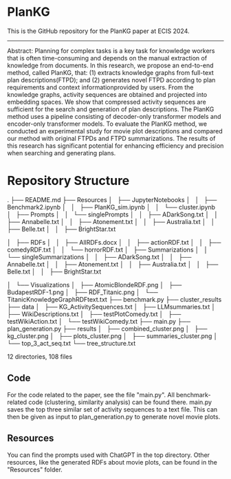 # PlanKG

This is the GitHub repository for the PlanKG paper at ECIS 2024.

---

Abstract: 
Planning for complex tasks is a key task for knowledge workers that is often time-consuming and depends on the manual extraction of knowledge from documents. In this research, we propose an end-to-end method, called PlanKG, that: (1) extracts knowledge graphs from full-text plan descriptions(FTPD); and (2) generates novel FTPD according to plan requirements and context informationprovided by users. From the knowledge graphs, activity sequences are obtained and projected into embedding spaces. We show that compressed activity sequences are sufficient for the search and generation of plan descriptions. The PlanKG method uses a pipeline consisting of decoder-only transformer models and encoder-only transformer models. To evaluate the PlanKG method, we conducted an experimental study for movie plot descriptions and compared our method with original FTPDs and FTPD summarizations. The results of this research has significant potential for enhancing efficiency and precision when searching and generating plans.



# Repository Structure

.
├── README.md
├── Resources
│   ├── JupyterNotebooks
│   │   ├── Benchmark2.ipynb
│   │   ├── PlanKG_sim.ipynb
│   │   └── cluster.ipynb
│   ├── Prompts
│   │   └── singlePrompts
│   │       ├── ADarkSong.txt
│   │       ├── Annabelle.txt
│   │       ├── Atonement.txt
│   │       ├── Australia.txt
│   │       ├── Belle.txt
│   │       ├── BrightStar.txt


│   ├── RDFs
│   │   ├── AllRDFs.docx
│   │   ├── actionRDF.txt
│   │   ├── comedyRDF.txt
│   │   └── horrorRDF.txt
│   ├── Summarizations
│   │   └── singleSummarizations
│   │       ├── ADarkSong.txt
│   │       ├── Annabelle.txt
│   │       ├── Atonement.txt
│   │       ├── Australia.txt
│   │       ├── Belle.txt
│   │       ├── BrightStar.txt



│   └── Visualizations
│       ├── AtomicBlondeRDF.png
│       ├── BudapestRDF-1.png
│       ├── RDF_Titanic.png
│       └── TitanicKnowledgeGraphRDFtext.txt
├── benchmark.py
├── cluster_results
├── data
│   ├── KG_ActivitySequences.txt
│   ├── LLMsummaries.txt
│   ├── WikiDescriptions.txt
│   ├── testPlotComedy.txt
│   ├── testWikiAction.txt
│   └── testWikiComedy.txt
├── main.py
├── plan_generation.py
├── results
│   ├── combined_cluster.png
│   ├── kg_cluster.png
│   ├── plots_cluster.png
│   ├── summaries_cluster.png
│   └── top_3_act_seq.txt
└── tree_structure.txt

12 directories, 108 files



## Code
For the code related to the paper, see the file "main.py". All benchmark-related code (clustering, similarity analysis) can be found there. main.py saves the top three similar set of activity sequences to a text file. This can then be given as input to plan_generation.py to generate novel movie plots. 

## Resources
You can find the prompts used with ChatGPT in the top directory. Other resources, like the generated RDFs about movie plots, can be found in the "Resources" folder.
